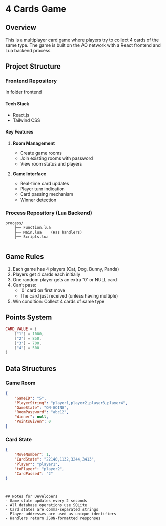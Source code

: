 # 4 Cards Game

## Overview
This is a multiplayer card game where players try to collect 4 cards of the same type. The game is built on the AO network with a React frontend and Lua backend process.

## Project Structure

### Frontend Repository

In folder frontend

#### Tech Stack
- React.js
- Tailwind CSS


#### Key Features
1. **Room Management**
   - Create game rooms
   - Join existing rooms with password
   - View room status and players

2. **Game Interface**
   - Real-time card updates
   - Player turn indication
   - Card passing mechanism
   - Winner detection

### Process Repository (Lua Backend)
```
process/
    ├── Function.lua   
    ├── Main.lua    (Has handlers)
    ├── Scripts.lua       


```

## Game Rules
1. Each game has 4 players (Cat, Dog, Bunny, Panda)
2. Players get 4 cards each initially
3. One random player gets an extra '0' or NULL card
5. Can't pass:
   - '0' card on first move
   - The card just received (unless having multiple)
6. Win condition: Collect 4 cards of same type

## Points System
```lua
CARD_VALUE = {
    ["1"] = 1000,
    ["2"] = 850,
    ["3"] = 700,
    ["4"] = 500
}
```

## Data Structures

### Game Room
```json
{
    "GameID": "5",
    "PlayerString": "player1,player2,player3,player4",
    "GameState": "ON-GOING",
    "RoomPassword": "abc12",
    "Winner": null,
    "PointsGiven": 0
}
```

### Card State
```json
{
    "MoveNumber": 1,
    "CardState": "22140,1132,3244,3413",
    "Player": "player1",
    "toPlayer": "player2",
    "CardPassed": "2"
}
```

```


## Notes for Developers
- Game state updates every 2 seconds
- All database operations use SQLite
- Card states are comma-separated strings
- Player addresses are used as unique identifiers
- Handlers return JSON-formatted responses
